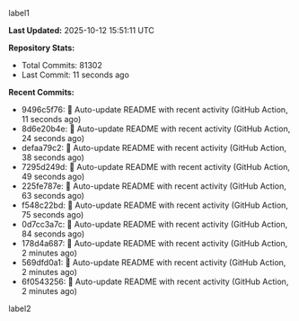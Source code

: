 
label1 
<!-- ACTIVITY_START -->
**Last Updated:** 2025-10-12 15:51:11 UTC

**Repository Stats:**
- Total Commits: 81302
- Last Commit: 11 seconds ago

**Recent Commits:**
- 9496c5f76: 🤖 Auto-update README with recent activity (GitHub Action, 11 seconds ago)
- 8d6e20b4e: 🤖 Auto-update README with recent activity (GitHub Action, 24 seconds ago)
- defaa79c2: 🤖 Auto-update README with recent activity (GitHub Action, 38 seconds ago)
- 7295d249d: 🤖 Auto-update README with recent activity (GitHub Action, 49 seconds ago)
- 225fe787e: 🤖 Auto-update README with recent activity (GitHub Action, 63 seconds ago)
- f548c22bd: 🤖 Auto-update README with recent activity (GitHub Action, 75 seconds ago)
- 0d7cc3a7c: 🤖 Auto-update README with recent activity (GitHub Action, 84 seconds ago)
- 178d4a687: 🤖 Auto-update README with recent activity (GitHub Action, 2 minutes ago)
- 569dfd0a1: 🤖 Auto-update README with recent activity (GitHub Action, 2 minutes ago)
- 6f0543256: 🤖 Auto-update README with recent activity (GitHub Action, 2 minutes ago)
<!-- ACTIVITY_END -->

label2

